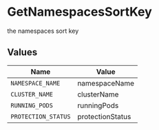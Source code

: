 # GetNamespacesSortKey

the namespaces sort key


## Values

| Name                | Value               |
| ------------------- | ------------------- |
| `NAMESPACE_NAME`    | namespaceName       |
| `CLUSTER_NAME`      | clusterName         |
| `RUNNING_PODS`      | runningPods         |
| `PROTECTION_STATUS` | protectionStatus    |